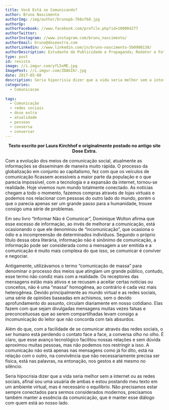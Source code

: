 ```yaml
---
title: Você Está se Comunicando?
author: Bruno Nascimento
authorImg: /img/author/brunopb-768x768.jpg
authorGp:
authorFacebook: //www.facebook.com/profile.php?id=100004277
authorTwitter:
authorInstagram: //www.instagram.com/brunu_nascimento/
authorEmail: bruno@doseextra.com
authorLinkedin: //www.linkedin.com/in/bruno-nascimento-5b0980138/
authorDescription: Estudante de Publicidade e Propaganda; Redator e Fotógrafo em Dose Extra Multimídia; Escritor, Podcaster e Gladiador Dourado em Dose Extra Blog.
type: post
id: revista
image: //i.imgur.com/yfL5xME.jpg
ImagePost: //i.imgur.com/ZDAkIkr.jpg
date: 2017-05-08
description: Seria hipocrisia dizer que a vida seria melhor sem a internet ou as redes sociais, afinal sou uma usuária de ambas e estou postando meu texto em um ambiente virtual, mas é necessário o equilíbrio.
categories:
  - Comunicacao
  
tags:
  - Comunicação
  - redes sociais
  - dose extra
  - atualidade
  - pessoas
  - conversa
  - conversar
---
```

<p style="text-align: center;"><strong>Texto escrito por Laura Kirchhof e originalmente postado no antigo site Dose Extra.</strong></p>
<span style="font-weight: 400;">Com a evolução dos meios de comunicação social, atualmente as informações se disseminam de maneira muito rápida. O processo da globalização em conjunto ao capitalismo, fez com que os veículos de comunicação ficassem acessíveis a maior parte da população e o que parecia impossível, com a tecnologia e a expansão da internet, tornou-se realidade. Hoje vivemos num mundo totalmente conectado. As notícias chegam a todo o momento, fazemos compras através de lojas virtuais e podemos nos relacionar com pessoas do outro lado do mundo, porém o que o parecia apenas ser um grande passo para a humanidade, trouxe consigo uma série de problemas.</span>

<span style="font-weight: 400;">Em seu livro “Informar Não é Comunicar”, Dominique Wolton afirma que esse excesso de informação, ao invés de melhorar a comunicação, está ocasionando o que ele denominou de “incomunicação”, que ocasiona o ódio e a incompreensão de determinados indivíduos. Segundo o próprio título dessa obra literária, informação não é sinônimo de comunicação, a informação pode ser considerada como a mensagem a ser emitida e a comunicação é muito mais complexa do que isso, se comunicar é conviver e negociar.</span>

<span style="font-weight: 400;">Antigamente, utilizávamos o termo “comunicação de massa” para denominar o processo dos meios que atingiam um grande público, contudo, esse termo não condiz mais com a realidade. Os receptores das mensagens estão mais ativos e se recusam a aceitar certas notícias ou conceitos, não é uma “massa” homogênea, ao contrário é cada vez mais heterogênea. Devido principalmente ao mundo virtual e as redes sociais, uma série de opiniões baseadas em achismos, sem o devido aprofundamento do assunto, circulam diariamente em nosso cotidiano. Elas fazem com que sejam divulgadas mensagens muitas vezes falsas e preconceituosas que ao serem compartilhadas levam consigo a incomunicação do leitor que não concorda com tais absurdos.</span>

<span style="font-weight: 400;">Além do que, com a facilidade de se comunicar através das redes sociais, o ser humano está perdendo o contato face a face, a conversa olho no olho. É claro, que esse avanço tecnológico facilitou nossas relações e sem dúvida aproximou muitas pessoas, mas não podemos nos restringir a isso. A comunicação não está apenas nas mensagens como já foi dito, está na relação com o outro, na convivência que não necessariamente precisa ser física, está nas palavras, na entonação, nos gestos e até mesmo no silêncio.</span>

<span style="font-weight: 400;">Seria hipocrisia dizer que a vida seria melhor sem a internet ou as redes sociais, afinal sou uma usuária de ambas e estou postando meu texto em um ambiente virtual, mas é necessário o equilíbrio. Não precisamos estar sempre conectados para sermos considerados modernos, precisamos também manter a essência da comunicação, que é manter esse diálogo com quem está ao nosso lado.</span>

